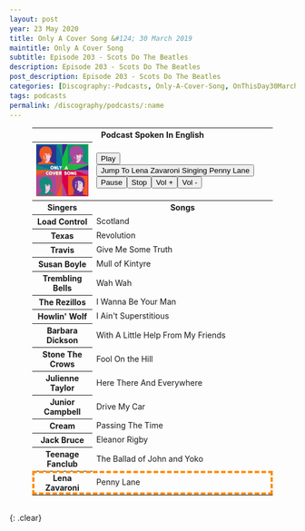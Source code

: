 ```yaml
---
layout: post
year: 23 May 2020
title: Only A Cover Song &#124; 30 March 2019
maintitle: Only A Cover Song
subtitle: Episode 203 - Scots Do The Beatles
description: Episode 203 - Scots Do The Beatles
post_description: Episode 203 - Scots Do The Beatles
categories: [Discography:-Podcasts, Only-A-Cover-Song, OnThisDay30March]
tags: podcasts
permalink: /discography/podcasts/:name
---
```


<figure class="fig3">
<table>
<tr id="infobox1"><th colspan="3">Podcast Spoken In English</th></tr>
<tr><th style="width:25%;" class="top"><img src="/assets/images/podcasts/Only-A-Cover-Song-Episode-203-Scots-Do-The-Beatles.jpg" class="full-width" /></th>
<td style="width:75%;">
<audio id="player" src="https://fanzoflenazavaroni.github.io/assets/media/podcast/Only-A-Cover-Song-Episode-203-Scots-Do-The-Beatles.mp3" type="audio/mpeg"><p>Your browser doesn't support HTML5 audio. Here is a <a href="https://fanzoflenazavaroni.github.io/assets/media/podcast/Only-A-Cover-Song-Episode-203-Scots-Do-The-Beatles.mp3">link to the audio</a> instead.</p></audio>
<div><button onclick="document.getElementById('player').play()">Play</button><button onclick="document.getElementById('player').play(); document.getElementById('player').currentTime = 4275;">Jump To Lena Zavaroni Singing Penny Lane</button><button onclick="document.getElementById('player').pause()">Pause</button><button onclick="document.getElementById('player').pause(); document.getElementById('player').currentTime = 0;">Stop</button><button onclick="document.getElementById('player').volume += 0.1">Vol +</button><button onclick="document.getElementById('player').volume -= 0.1">Vol -</button></div>
</td></tr>
<tr id="infobox2" class="split"><th>Singers</th><th>Songs</th></tr>
<tr><th>Load Control</th><td>Scotland</td></tr>
<tr><th>Texas</th><td>Revolution</td></tr>
<tr><th>Travis</th><td>Give Me Some Truth</td></tr>
<tr><th>Susan Boyle</th><td> Mull of Kintyre</td></tr>
<tr><th>Trembling Bells</th><td>Wah Wah</td></tr>
<tr><th>The Rezillos</th><td>I Wanna Be Your Man</td></tr>
<tr><th>Howlin' Wolf</th><td>I Ain't Superstitious</td></tr>
<tr><th>Barbara Dickson</th><td>With A Little Help From My Friends</td></tr>
<tr><th>Stone The Crows</th><td>Fool On the Hill</td></tr>
<tr><th>Julienne Taylor</th><td>Here There And Everywhere</td></tr>
<tr><th>Junior Campbell</th><td>Drive My Car</td></tr>
<tr><th>Cream</th><td>Passing The Time</td></tr>
<tr><th>Jack Bruce</th><td>Eleanor Rigby</td></tr>
<tr><th>Teenage Fanclub</th><td>The Ballad of John and Yoko</td></tr>
<tr id="infobox3" style="outline: 4px dashed darkorange; outline-offset: -4px;"><th>Lena Zavaroni</th><td>Penny Lane</td></tr>
</table>
</figure>

<br />{: .clear}

